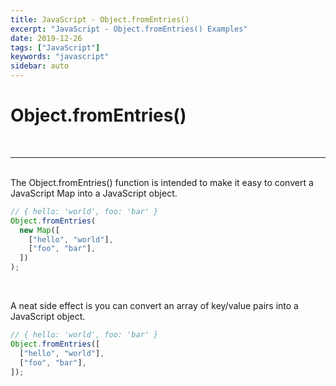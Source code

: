 ```yaml
---
title: JavaScript - Object.fromEntries()
excerpt: "JavaScript - Object.fromEntries() Examples"
date: 2019-12-26
tags: ["JavaScript"]
keywords: "javascript"
sidebar: auto
---
```


# Object.fromEntries()

<br>
<hr>
<br>
The Object.fromEntries() function is intended to make it easy to convert a JavaScript Map into a JavaScript object.

```javascript
// { hello: 'world', foo: 'bar' }
Object.fromEntries(
  new Map([
    ["hello", "world"],
    ["foo", "bar"],
  ])
);
```

<br>

A neat side effect is you can convert an array of key/value pairs into a JavaScript object.

```javascript
// { hello: 'world', foo: 'bar' }
Object.fromEntries([
  ["hello", "world"],
  ["foo", "bar"],
]);
```
